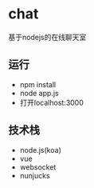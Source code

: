 # chat

基于nodejs的在线聊天室

## 运行
* npm install
* node app.js
* 打开localhost:3000

## 技术栈
* node.js(koa)
* vue
* websocket
* nunjucks
